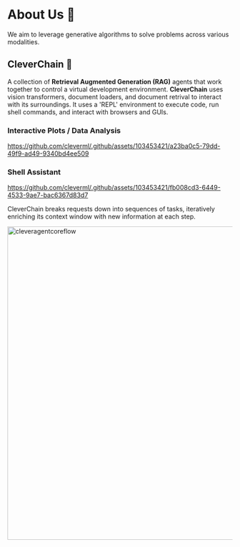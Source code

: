 # About Us 🧪

We aim to leverage generative algorithms to solve problems across various modalities.

## **CleverChain** 🤖
A collection of **Retrieval Augmented Generation (RAG)** agents that work together to control a virtual development environment. **CleverChain** uses vision transformers, document loaders, and document retrival to interact with its surroundings. It uses a 'REPL' environment to execute code, run shell commands, and interact with browsers and GUIs.

### Interactive Plots / Data Analysis
https://github.com/cleverml/.github/assets/103453421/a23ba0c5-79dd-49f9-ad49-9340bd4ee509

### Shell Assistant
https://github.com/cleverml/.github/assets/103453421/fb008cd3-6449-4533-9ae7-bac6367d83d7

CleverChain breaks requests down into sequences of tasks, iteratively enriching its context window with new information at each step.

<img width="702" alt="cleveragentcoreflow" src="https://github.com/cleverml/.github/assets/103453421/3a659956-0606-4bf4-b021-41e6ff3d3d1a">
